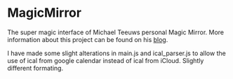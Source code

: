 MagicMirror
===========

The super magic interface of Michael Teeuws personal Magic Mirror. More information about this project can be found on his [blog](http://michaelteeuw.nl/tagged/magicmirror).

I have made some slight alterations in main.js and ical_parser.js to allow the use of ical from google calendar instead of ical from iCloud. Slightly different formating.
